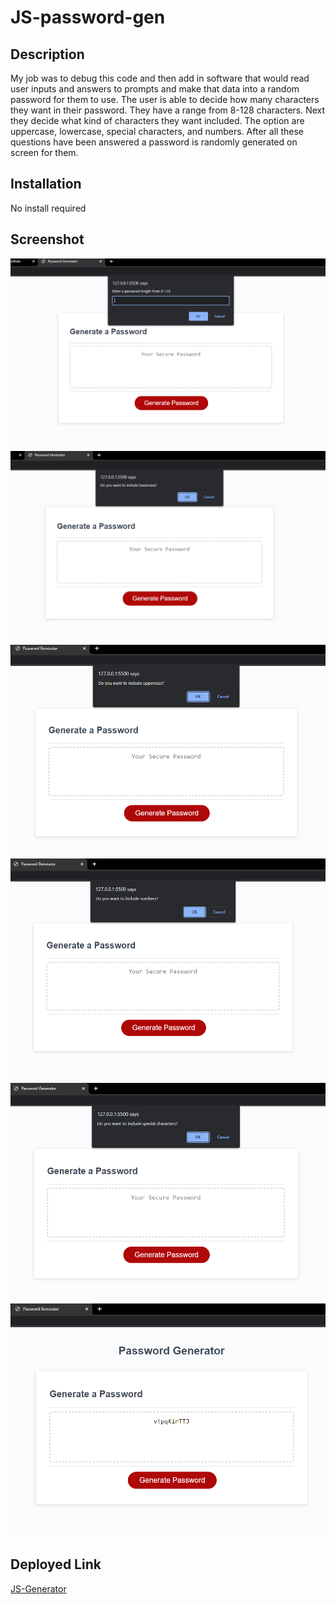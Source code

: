 # JS-password-gen

## Description
My job was to debug this code and then add in software that would read user inputs and answers to prompts and make that data into a random password for them to use. 
The user is able to decide how many characters they want in their password. They have a range from 8-128 characters. Next they decide what kind of characters they want included.
The option are uppercase, lowercase, special characters, and numbers. After all these questions have been answered a password is randomly generated on screen for them.

## Installation
No install required

## Screenshot
![](./screenshots/password.1.PNG)
![](./screenshots/password.2.PNG)
![](./screenshots/password.3.PNG)
![](./screenshots/password.4.PNG)
![](./screenshots/password.5.PNG)
![](./screenshots/password.6.PNG)

## Deployed Link
[JS-Generator](https://charliegarvin.github.io/JS-password-gen/)
